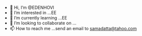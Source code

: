 - 👋 Hi, I’m @EDENHOVI
- 👀 I’m interested in ...EE
- 🌱 I’m currently learning ...EE
- 💞️ I’m looking to collaborate on ...
- 📫 How to reach me ...send an email to samadatta@tahoo.com

<!---
EDENHOVI/EDENHOVI is a ✨ special ✨ repository because its `README.md` (this file) appears on your GitHub profile.
You can click the Preview link to take a look at your changes.
--->
